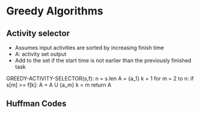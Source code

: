 # Greedy Algorithms
## Activity selector
- Assumes input activities are sorted by increasing finish time
- A: activity set output
- Add to the set if the start time is not earlier than the previously finished task

GREEDY-ACTIVITY-SELECTOR(s,f):
    n = s.len
    A = {a_1}
    k = 1
    for m = 2 to n:
        if s[m] >= f[k]:
            A = A U {a_m}
            k = m
    return A

## Huffman Codes
